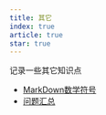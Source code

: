 ```yaml
---
title: 其它
index: true
article: true
star: true
---
```


记录一些其它知识点
<!-- more -->

- [MarkDown数学符号](MarkDown数学符号.md)
- [问题汇总](问题汇总.md)